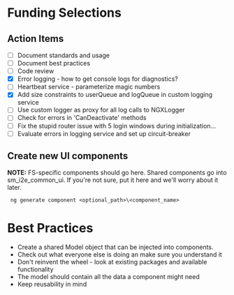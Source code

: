 # Funding Selections

## Action Items
- [ ] Document standards and usage
- [ ] Document best practices
- [ ] Code review
- [X] Error logging - how to get console logs for diagnostics?
- [ ] Heartbeat service - parameterize magic numbers
- [X] Add size constraints to userQueue and logQueue in custom logging service
- [ ] Use custom logger as proxy for all log calls to NGXLogger
- [ ] Check for errors in 'CanDeactivate' methods
- [ ] Fix the stupid router issue with 5 login windows during initialization...
- [ ] Evaluate errors in logging service and set up circuit-breaker

## Create new UI components

**NOTE:** FS-specific components should go here.  Shared components go into sm_i2e_common_ui.  If you're not sure, put it here and we'll
worry about it later.

``` ng generate component <optional_path>\<component_name>```


# Best Practices

- Create a shared Model object that can be injected into components.
- Check out what everyone else is doing an make sure you understand it
- Don't reinvent the wheel - look at existing packages and available functionality
- The model should contain all the data a component might need
- Keep reusability in mind
